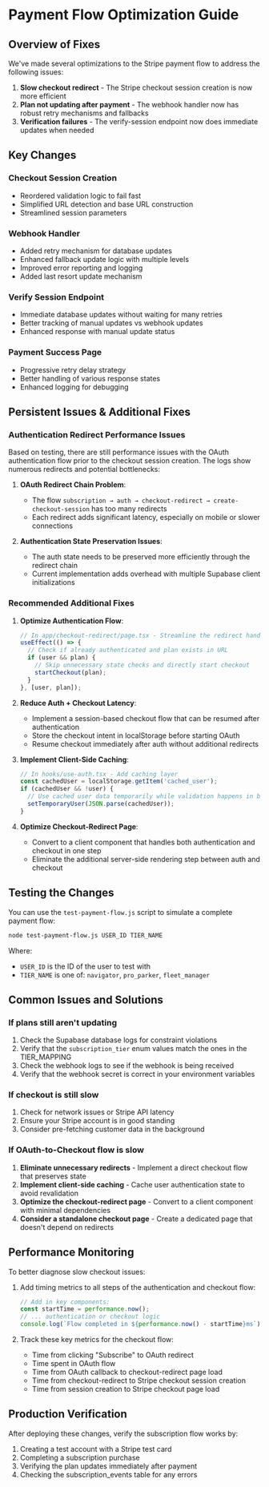 # Payment Flow Optimization Guide

## Overview of Fixes

We've made several optimizations to the Stripe payment flow to address the following issues:

1. **Slow checkout redirect** - The Stripe checkout session creation is now more efficient
2. **Plan not updating after payment** - The webhook handler now has robust retry mechanisms and fallbacks
3. **Verification failures** - The verify-session endpoint now does immediate updates when needed

## Key Changes

### Checkout Session Creation

- Reordered validation logic to fail fast
- Simplified URL detection and base URL construction
- Streamlined session parameters

### Webhook Handler

- Added retry mechanism for database updates
- Enhanced fallback update logic with multiple levels
- Improved error reporting and logging
- Added last resort update mechanism

### Verify Session Endpoint

- Immediate database updates without waiting for many retries
- Better tracking of manual updates vs webhook updates
- Enhanced response with manual update status

### Payment Success Page

- Progressive retry delay strategy
- Better handling of various response states
- Enhanced logging for debugging

## Persistent Issues & Additional Fixes

### Authentication Redirect Performance Issues

Based on testing, there are still performance issues with the OAuth authentication flow prior to the checkout session creation. The logs show numerous redirects and potential bottlenecks:

1. **OAuth Redirect Chain Problem**: 
   - The flow `subscription → auth → checkout-redirect → create-checkout-session` has too many redirects
   - Each redirect adds significant latency, especially on mobile or slower connections

2. **Authentication State Preservation Issues**:
   - The auth state needs to be preserved more efficiently through the redirect chain
   - Current implementation adds overhead with multiple Supabase client initializations

### Recommended Additional Fixes

1. **Optimize Authentication Flow**:
   ```typescript
   // In app/checkout-redirect/page.tsx - Streamline the redirect handling
   useEffect(() => {
     // Check if already authenticated and plan exists in URL
     if (user && plan) {
       // Skip unnecessary state checks and directly start checkout
       startCheckout(plan);
     }
   }, [user, plan]);
   ```

2. **Reduce Auth + Checkout Latency**:
   - Implement a session-based checkout flow that can be resumed after authentication
   - Store the checkout intent in localStorage before starting OAuth
   - Resume checkout immediately after auth without additional redirects

3. **Implement Client-Side Caching**:
   ```typescript
   // In hooks/use-auth.tsx - Add caching layer
   const cachedUser = localStorage.getItem('cached_user');
   if (cachedUser && !user) {
     // Use cached user data temporarily while validation happens in background
     setTemporaryUser(JSON.parse(cachedUser));
   }
   ```

4. **Optimize Checkout-Redirect Page**:
   - Convert to a client component that handles both authentication and checkout in one step
   - Eliminate the additional server-side rendering step between auth and checkout

## Testing the Changes

You can use the `test-payment-flow.js` script to simulate a complete payment flow:

```bash
node test-payment-flow.js USER_ID TIER_NAME
```

Where:
- `USER_ID` is the ID of the user to test with
- `TIER_NAME` is one of: `navigator`, `pro_parker`, `fleet_manager`

## Common Issues and Solutions

### If plans still aren't updating

1. Check the Supabase database logs for constraint violations
2. Verify that the `subscription_tier` enum values match the ones in the TIER_MAPPING
3. Check the webhook logs to see if the webhook is being received
4. Verify that the webhook secret is correct in your environment variables

### If checkout is still slow

1. Check for network issues or Stripe API latency
2. Ensure your Stripe account is in good standing
3. Consider pre-fetching customer data in the background

### If OAuth-to-Checkout flow is slow

1. **Eliminate unnecessary redirects** - Implement a direct checkout flow that preserves state
2. **Implement client-side caching** - Cache user authentication state to avoid revalidation
3. **Optimize the checkout-redirect page** - Convert to a client component with minimal dependencies
4. **Consider a standalone checkout page** - Create a dedicated page that doesn't depend on redirects

## Performance Monitoring

To better diagnose slow checkout issues:

1. Add timing metrics to all steps of the authentication and checkout flow:
   ```typescript
   // Add in key components:
   const startTime = performance.now();
   // ... authentication or checkout logic
   console.log(`Flow completed in ${performance.now() - startTime}ms`);
   ```

2. Track these key metrics for the checkout flow:
   - Time from clicking "Subscribe" to OAuth redirect
   - Time spent in OAuth flow
   - Time from OAuth callback to checkout-redirect page load
   - Time from checkout-redirect to Stripe checkout session creation
   - Time from session creation to Stripe checkout page load

## Production Verification

After deploying these changes, verify the subscription flow works by:

1. Creating a test account with a Stripe test card
2. Completing a subscription purchase
3. Verifying the plan updates immediately after payment
4. Checking the subscription_events table for any errors

